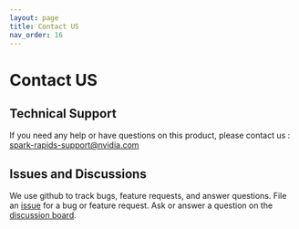 ```yaml
---
layout: page
title: Contact US
nav_order: 16
---
```

# Contact US

## Technical Support
If you need any help or have questions on this product, please contact us :
<a href="mailto:spark-rapids-support@nvidia.com">spark-rapids-support@nvidia.com</a>

## Issues and Discussions
We use github to track bugs, feature requests, and answer questions. File an
[issue](https://github.com/NVIDIA/spark-rapids/issues/new/choose) for a bug or feature request. Ask
or answer a question on the [discussion board](https://github.com/NVIDIA/spark-rapids/discussions).